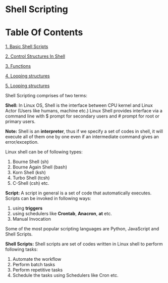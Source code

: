 # Shell Scripting

# Table Of Contents

[1. Basic Shell Scripts](basic_scripts)

[2. Control Structures In Shell](control_structures)

[3. Functions](functions)

[4. Looping structures](Looping)

[5. Looping structures](make_and_makefile)

Shell Scripting comprises of two terms:

**Shell:** In Linux OS, Shell is the interface between CPU kernel and Linux Actor (Users like humans, machine etc.)
Linux Shell provides interface via a command line with $ prompt for secondary users and # prompt for root or primary users.

**Note:** Shell is an **interpreter**, thus if we specify a set of codes in shell, it will execute all of them one by one even if an intermediate command gives an error/exception.

Linux shell can be of following types:

1. Bourne Shell (sh)
2. Bourne Again Shell (bash)
3. Korn Shell (ksh)
4. Turbo Shell (tcsh)
5. C-Shell (csh) etc.

**Script:** A script in general is a set of code that automatically executes. 
Scripts can be invoked in following ways:

1. using **triggers**
2. using schedulers like **Crontab**, **Anacron**, **at** etc.
3. Manual Invocation

Some of the most popular scripting languages are Python, JavaScript and Shell Scripts.

**Shell Scripts:** Shell scripts are set of codes written in Linux shell to perform following tasks:
1. Automate the workflow
2. Perform batch tasks
3. Perform repetitive tasks
4. Schedule the tasks using Schedulers like Cron etc.
